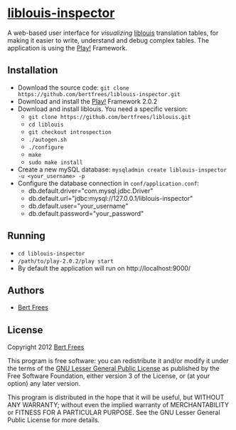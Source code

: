 [liblouis-inspector][]
======================

A web-based user interface for *visualizing* [liblouis][] translation tables,
for making it easier to write, understand and debug complex tables. The
application is using the [Play!][play] Framework.

Installation
------------

+ Download the source code: `git clone https://github.com/bertfrees/liblouis-inspector.git`
+ Download and install the [Play!][play] Framework 2.0.2
+ Download and install liblouis. You need a specific version:
  - `git clone https://github.com/bertfrees/liblouis.git`
  - `cd liblouis`
  - `git checkout introspection`
  - `./autogen.sh`
  - `./configure`
  - `make`
  - `sudo make install`
+ Create a new mySQL database: `mysqladmin create liblouis-inspector
  -u <your_username> -p`
+ Configure the database connection in `conf/application.conf`:
  - db.default.driver="com.mysql.jdbc.Driver"
  - db.default.url="jdbc:mysql://127.0.0.1/liblouis-inspector"
  - db.default.user="your_username"
  - db.default.password="your_password"

Running
-------

+ `cd liblouis-inspector`
+ `/path/to/play-2.0.2/play start`
+ By default the application will run on http://localhost:9000/

Authors
-------

+ [Bert Frees][bert]

License
-------

Copyright 2012 [Bert Frees][bert]

This program is free software: you can redistribute it and/or modify
it under the terms of the [GNU Lesser General Public License][lgpl]
as published by the Free Software Foundation, either version 3 of
the License, or (at your option) any later version.

This program is distributed in the hope that it will be useful,
but WITHOUT ANY WARRANTY; without even the implied warranty of
MERCHANTABILITY or FITNESS FOR A PARTICULAR PURPOSE.  See the
GNU Lesser General Public License for more details.

[liblouis-inspector]: http://github.com/bertfrees/liblouis-inspector
[liblouis]: http://code.google.com/p/liblouis
[play]: http://playframework.org
[bert]: http://github.com/bertfrees
[lgpl]: http://www.gnu.org/licenses/lgpl.html
